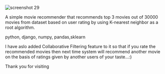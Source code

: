 ![screenshot 29](https://user-images.githubusercontent.com/22338553/38596332-85f5afa8-3d6e-11e8-8493-85ce2ded5152.png)

<p>A simple movie recommender that recommends top 3 movies out of 30000 movies from dataset based on user rating by using K-nearest neighbor as a root algorithm. </p>
<p>python, django, numpy, pandas,sklearn</p>
<p>I have aslo added Collaborative Filtering feature to it so that if you rate the recommended movies then next time system will recommend another movie on the basis of ratings given by another users of your taste...:)</p>
<p>Thank you for visiting</p>
